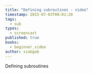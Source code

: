 ```yaml
---
title: "Defining subroutines - video"
timestamp: 2015-07-03T08:01:20
tags:
  - sub
types:
  - screencast
published: true
books:
  - beginner_video
author: szabgab
---
```



Defining subroutines


<slidecast file="beginner-perl/defining-subroutines" youtube="2Mw8wASh31I" />
